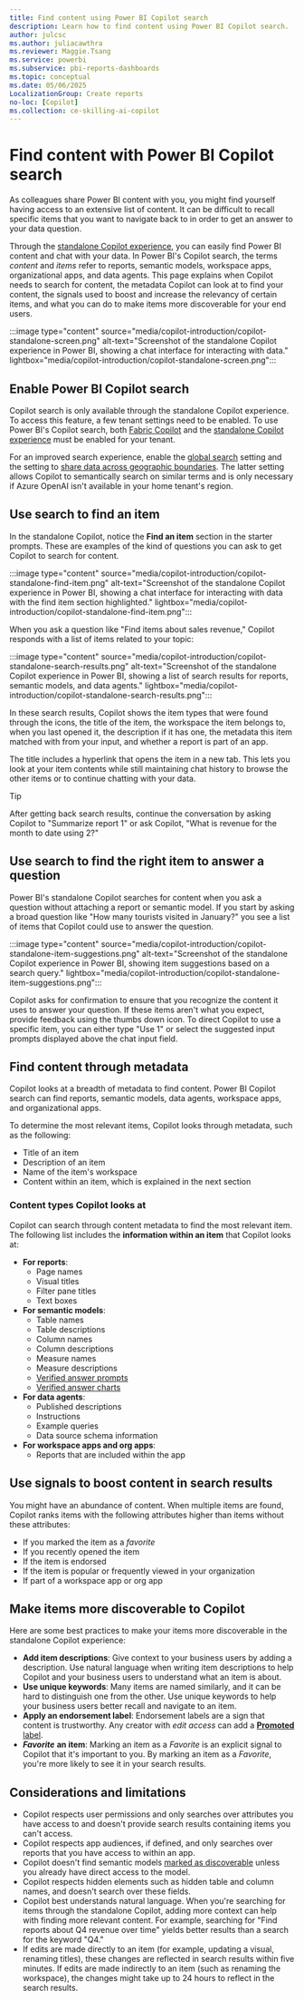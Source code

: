 ```yaml
---
title: Find content using Power BI Copilot search
description: Learn how to find content using Power BI Copilot search.
author: julcsc
ms.author: juliacawthra
ms.reviewer: Maggie.Tsang
ms.service: powerbi
ms.subservice: pbi-reports-dashboards
ms.topic: conceptual
ms.date: 05/06/2025
LocalizationGroup: Create reports
no-loc: [Copilot]
ms.collection: ce-skilling-ai-copilot
---
```


# Find content with Power BI Copilot search

As colleagues share Power BI content with you, you might find yourself having access to an extensive list of content. It can be difficult to recall specific items that you want to navigate back to in order to get an answer to your data question.

Through the [standalone Copilot experience](copilot-chat-with-data-standalone.md), you can easily find Power BI content and chat with your data. In Power BI's Copilot search, the terms *content* and *items* refer to reports, semantic models, workspace apps, organizational apps, and data agents. This page explains when Copilot needs to search for content, the metadata Copilot can look at to find your content, the signals used to boost and increase the relevancy of certain items, and what you can do to make items more discoverable for your end users.

:::image type="content" source="media/copilot-introduction/copilot-standalone-screen.png" alt-text="Screenshot of the standalone Copilot experience in Power BI, showing a chat interface for interacting with data." lightbox="media/copilot-introduction/copilot-standalone-screen.png":::

## Enable Power BI Copilot search

Copilot search is only available through the standalone Copilot experience. To access this feature, a few tenant settings need to be enabled. To use Power BI's Copilot search, both [Fabric Copilot](copilot-enable-power-bi.md#enable-fabric-copilot-for-power-bi-in-your-tenant) and the [standalone Copilot experience](copilot-enable-power-bi.md#enable-the-standalone-power-bi-copilot-experience-preview) must be enabled for your tenant.

For an improved search experience, enable the [global search](/fabric/admin/service-admin-portal-integration#use-global-search-for-power-bi) setting and the setting to [share data across geographic boundaries](copilot-enable-power-bi.md#enable-sharing-data-across-geographic-boundaries). The latter setting allows Copilot to semantically search on similar terms and is only necessary if Azure OpenAI isn't available in your home tenant's region.

## Use search to find an item

In the standalone Copilot, notice the **Find an item** section in the starter prompts. These are examples of the kind of questions you can ask to get Copilot to search for content.

:::image type="content" source="media/copilot-introduction/copilot-standalone-find-item.png" alt-text="Screenshot of the standalone Copilot experience in Power BI, showing a chat interface for interacting with data with the find item section highlighted." lightbox="media/copilot-introduction/copilot-standalone-find-item.png":::

When you ask a question like "Find items about sales revenue," Copilot responds with a list of items related to your topic:  

:::image type="content" source="media/copilot-introduction/copilot-standalone-search-results.png" alt-text="Screenshot of the standalone Copilot experience in Power BI, showing a list of search results for reports, semantic models, and data agents." lightbox="media/copilot-introduction/copilot-standalone-search-results.png":::

In these search results, Copilot shows the item types that were found through the icons, the title of the item, the workspace the item belongs to, when you last opened it, the description if it has one, the metadata this item matched with from your input, and whether a report is part of an app.

The title includes a hyperlink that opens the item in a new tab. This lets you look at your item contents while still maintaining chat history to browse the other items or to continue chatting with your data.  

> [!TIP]
> After getting back search results, continue the conversation by asking Copilot to "Summarize report 1" or ask Copilot, "What is revenue for the month to date using 2?"

## Use search to find the right item to answer a question

Power BI's standalone Copilot searches for content when you ask a question without attaching a report or semantic model. If you start by asking a broad question like "How many tourists visited in January?" you see a list of items that Copilot could use to answer the question.  

:::image type="content" source="media/copilot-introduction/copilot-standalone-item-suggestions.png" alt-text="Screenshot of the standalone Copilot experience in Power BI, showing item suggestions based on a search query." lightbox="media/copilot-introduction/copilot-standalone-item-suggestions.png":::

Copilot asks for confirmation to ensure that you recognize the content it uses to answer your question. If these items aren't what you expect, provide feedback using the thumbs down icon. To direct Copilot to use a specific item, you can either type "Use 1" or select the suggested input prompts displayed above the chat input field.

## Find content through metadata

Copilot looks at a breadth of metadata to find content. Power BI Copilot search can find reports, semantic models, data agents, workspace apps, and organizational apps.


To determine the most relevant items, Copilot looks through metadata, such as the following:

- Title of an item
- Description of an item
- Name of the item's workspace
- Content within an item, which is explained in the next section

### Content types Copilot looks at

Copilot can search through content metadata to find the most relevant item. The following list includes the **information within an item** that Copilot looks at:

- **For reports**:
  - Page names
  - Visual titles
  - Filter pane titles
  - Text boxes
- **For semantic models**:
  - Table names  
  - Table descriptions  
  - Column names  
  - Column descriptions  
  - Measure names  
  - Measure descriptions  
  - [Verified answer prompts](copilot-prepare-data-ai-verified-answers.md)
  - [Verified answer charts](copilot-prepare-data-ai-verified-answers.md)
- **For data agents**:
  - Published descriptions
  - Instructions
  - Example queries
  - Data source schema information
- **For workspace apps and org apps**:
  - Reports that are included within the app

## Use signals to boost content in search results

You might have an abundance of content. When multiple items are found, Copilot ranks items with the following attributes higher than items without these attributes:

- If you marked the item as a *favorite*
- If you recently opened the item
- If the item is endorsed
- If the item is popular or frequently viewed in your organization
- If part of a workspace app or org app

## Make items more discoverable to Copilot

Here are some best practices to make your items more discoverable in the standalone Copilot experience:

- **Add item descriptions**: Give context to your business users by adding a description. Use natural language when writing item descriptions to help Copilot and your business users to understand what an item is about.  
- **Use unique keywords**: Many items are named similarly, and it can be hard to distinguish one from the other. Use unique keywords to help your business users better recall and navigate to an item.  
- **Apply an endorsement label**: Endorsement labels are a sign that content is trustworthy. Any creator with *edit access* can add a [**Promoted** label](../collaborate-share/service-endorsement-overview.md).  
- ***Favorite*** **an item**: Marking an item as a *Favorite* is an explicit signal to Copilot that it's important to you. By marking an item as a *Favorite*, you're more likely to see it in your search results.

## Considerations and limitations

- Copilot respects user permissions and only searches over attributes you have access to and doesn't provide search results containing items you can't access.
- Copilot respects app audiences, if defined, and only searches over reports that you have access to within an app.
- Copilot doesn't find semantic models [marked as discoverable](../collaborate-share/service-discovery.md#how-to-mark-a-semantic-model-as-discoverable) unless you already have direct access to the model.
- Copilot respects hidden elements such as hidden table and column names, and doesn't search over these fields.
- Copilot best understands natural language. When you're searching for items through the standalone Copilot, adding more context can help with finding more relevant content. For example, searching for "Find reports about Q4 revenue over time" yields better results than a search for the keyword "Q4."
- If edits are made directly to an item (for example, updating a visual, renaming titles), these changes are reflected in search results within five minutes. If edits are made indirectly to an item (such as renaming the workspace), the changes might take up to 24 hours to reflect in the search results.
